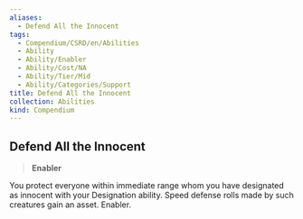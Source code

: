 ```yaml
---
aliases:
  - Defend All the Innocent
tags:
  - Compendium/CSRD/en/Abilities
  - Ability
  - Ability/Enabler
  - Ability/Cost/NA
  - Ability/Tier/Mid
  - Ability/Categories/Support
title: Defend All the Innocent
collection: Abilities
kind: Compendium
---
```

## Defend All the Innocent  
>**Enabler**
  
You protect everyone within immediate range whom you have designated as innocent with your Designation ability. Speed defense rolls made by such creatures gain an asset. Enabler.